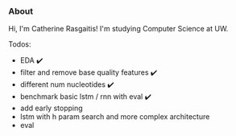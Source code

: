 ### About
Hi, I'm Catherine Rasgaitis! I'm studying Computer Science at UW. 

Todos:
* EDA ✔️
* filter and remove base quality features ✔️
* different num nucleotides ✔️
* benchmark basic lstm / rnn with eval ✔️
* add early stopping
* lstm with h param search and more complex architecture
* eval